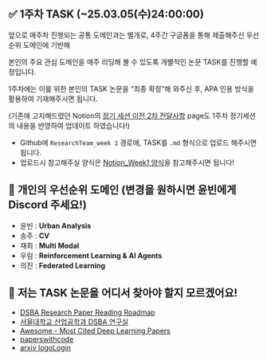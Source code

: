 ## ✅ 1주차 TASK (~25.03.05(수)24:00:00)
앞으로 매주차 진행되는 공통 도메인과는 별개로, 4주간 구글폼을 통해 제출해주신 우선순위 도메인에 기반해

본인의 주요 관심 도메인을 매주 리딩해 볼 수 있도록 개별적인 논문 TASK를 진행할 예정입니다.

1주차에는 이를 위한 본인의 TASK 논문을 “최종 확정”해 와주신 후, APA 인용 방식을 활용하여 기재해주시면 됩니다.

(기존에 고지해드렸던 Notion의 [정기 세션 이전 2차 전달사항](https://www.notion.so/2-1a60de90854f80e08ab7d8e8a8871109?pvs=4#1ad0de90854f804180e5c2ce4f56fe90) page도 1주차 정기세션의 내용을 반영하여 업데이트 하였습니다!)

- Github에 `ResearchTeam_week 1` 경로에, TASK를 `.md` 형식으로 업로드 해주시면 됩니다.
- 업로드시 참고해주실 양식은 [Notion_Week1 양식](https://www.notion.so/Build-Up-1st-R-team-82311246b0d846f388014482ec481784?pvs=4#1ac0de90854f807a9713fc89ca8ecc44)을 참고해주시면 됩니다!

## 💚 개인의 우선순위 도메인 (변경을 원하시면 윤빈에게 Discord 주세요!)
- 윤빈 : **Urban Analysis**
- 송주 : **CV**
- 재희 : **Multi Modal**
- 우림 : **Reinforcement Learning & AI Agents**
- 의진 : **Federated Learning**


## 🤔 저는 TASK 논문을 어디서 찾아야 할지 모르겠어요!
- [DSBA Research Paper Reading Roadmap](https://www.dropbox.com/scl/fi/3k9tbhesgv11smqma3kp9/DSBA-Paper-Reading-Roadmap_2020_1205.pdf?rlkey=9uztk8zpclenkbxv9svxuure7&e=2&dl=0)
- [서울대학교 산업공학과 DSBA 연구실](https://www.youtube.com/playlist?list=PLetSlH8YjIfUpPbSAfsY4zBJfztlH9CSQ)
- [Awesome - Most Cited Deep Learning Papers](https://github.com/terryum/awesome-deep-learning-papers)
- [paperswithcode](https://paperswithcode.com/)
- [arxiv logoLogin](https://arxiv.org/)
